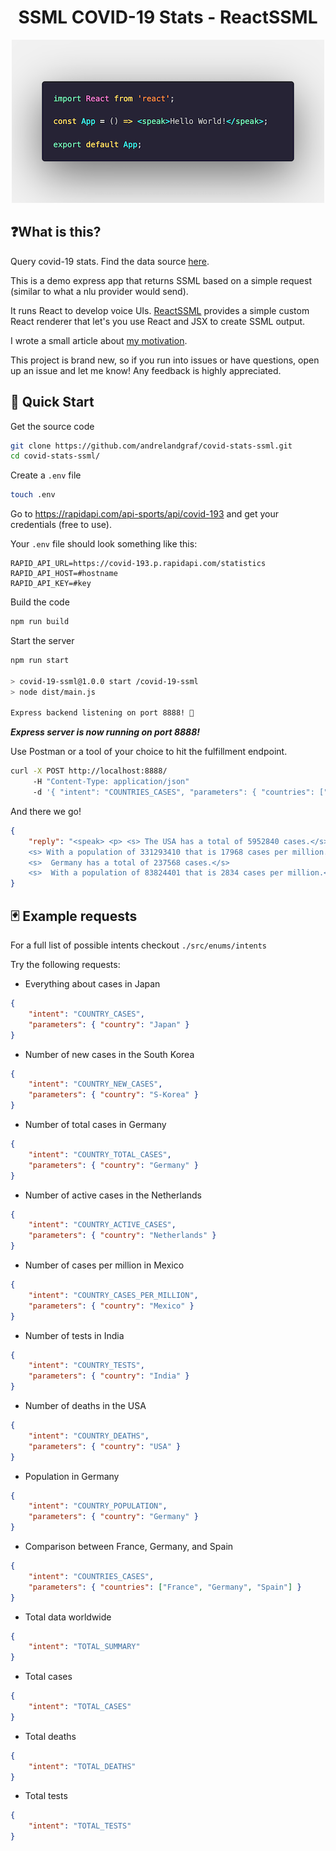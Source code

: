 <h1 align="center">
  SSML COVID-19 Stats - ReactSSML
</h1>
<div align="center">
  <img src="code.png" alt="Hello World SSML" />
</div>

## ❓What is this?

Query covid-19 stats. Find the data source [here](https://rapidapi.com/api-sports/api/covid-193).

This is a demo express app that returns SSML based on a simple request (similar to what a nlu provider would send).

It runs React to develop voice UIs. [ReactSSML](https://www.npmjs.com/package/react-ssml-dom) provides a simple custom React renderer that let's you use React and JSX to create SSML output.

I wrote a small article about [my motivation](https://medium.com/@andre.timo.landgraf/a-react-renderer-for-ssml-91cdd1d66b3e).

This project is brand new, so if you run into issues or have questions, open up an issue and let me know! Any feedback is highly appreciated.

## 🌟 Quick Start

Get the source code

```bash
git clone https://github.com/andrelandgraf/covid-stats-ssml.git
cd covid-stats-ssml/
```

Create a `.env` file

```bash
touch .env
```

Go to https://rapidapi.com/api-sports/api/covid-193 and get your credentials (free to use).

Your `.env` file should look something like this:

```
RAPID_API_URL=https://covid-193.p.rapidapi.com/statistics
RAPID_API_HOST=#hostname
RAPID_API_KEY=#key
```

Build the code

```bash
npm run build
```

Start the server 

```bash
npm run start

> covid-19-ssml@1.0.0 start /covid-19-ssml
> node dist/main.js

Express backend listening on port 8888! 🚀
```

***Express server is now running on port 8888!***

Use Postman or a tool of your choice to hit the fulfillment endpoint.

```bash
curl -X POST http://localhost:8888/
     -H "Content-Type: application/json"
     -d '{ "intent": "COUNTRIES_CASES", "parameters": { "countries": ["Germany", "USA"] } }'
```

And there we go!

```json
{
    "reply": "<speak> <p> <s> The USA has a total of 5952840 cases.</s>
    <s> With a population of 331293410 that is 17968 cases per million.</s>
    <s>  Germany has a total of 237568 cases.</s>
    <s>  With a population of 83824401 that is 2834 cases per million.</s> </p> </speak>"
}
```

## 🃏 Example requests

For a full list of possible intents checkout `./src/enums/intents`

Try the following requests:

- Everything about cases in Japan

```json
{
    "intent": "COUNTRY_CASES",
    "parameters": { "country": "Japan" }
}
```

- Number of new cases in the South Korea

```json
{
    "intent": "COUNTRY_NEW_CASES",
    "parameters": { "country": "S-Korea" }
}
```

- Number of total cases in Germany

```json
{
    "intent": "COUNTRY_TOTAL_CASES",
    "parameters": { "country": "Germany" }
}
```

- Number of active cases in the Netherlands

```json
{
    "intent": "COUNTRY_ACTIVE_CASES",
    "parameters": { "country": "Netherlands" }
}
```

- Number of cases per million in Mexico

```json
{
    "intent": "COUNTRY_CASES_PER_MILLION",
    "parameters": { "country": "Mexico" }
}
```

- Number of tests in India

```json
{
    "intent": "COUNTRY_TESTS",
    "parameters": { "country": "India" }
}
```

- Number of deaths in the USA

```json
{
    "intent": "COUNTRY_DEATHS",
    "parameters": { "country": "USA" }
}
```

- Population in Germany

```json
{
    "intent": "COUNTRY_POPULATION",
    "parameters": { "country": "Germany" }
}
```

- Comparison between France, Germany, and Spain

```json
{
    "intent": "COUNTRIES_CASES",
    "parameters": { "countries": ["France", "Germany", "Spain"] }
}
```

- Total data worldwide

```json
{
    "intent": "TOTAL_SUMMARY"
}
```

- Total cases

```json
{
    "intent": "TOTAL_CASES"
}
```

- Total deaths

```json
{
    "intent": "TOTAL_DEATHS"
}
```

- Total tests

```json
{
    "intent": "TOTAL_TESTS"
}
```